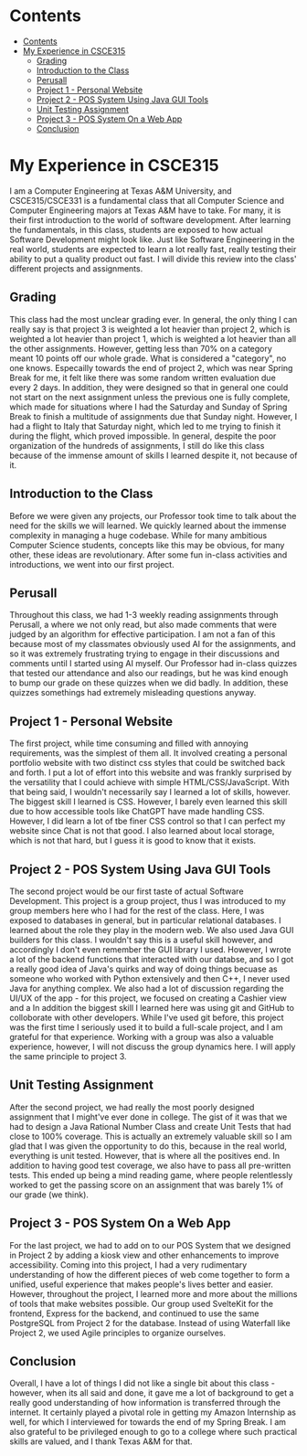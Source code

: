 <!--
Title: CSCE 315 at Texas A&M University
Author: Kevin Johnson
Date: May 5th, 2024
  -->

# Contents
- [Contents](#contents)
- [My Experience in CSCE315](#my-experience-in-csce315)
  - [Grading](#grading)
  - [Introduction to the Class](#introduction-to-the-class)
  - [Perusall](#perusall)
  - [Project 1 - Personal Website](#project-1---personal-website)
  - [Project 2 - POS System Using Java GUI Tools](#project-2---pos-system-using-java-gui-tools)
  - [Unit Testing Assignment](#unit-testing-assignment)
  - [Project 3 - POS System On a Web App](#project-3---pos-system-on-a-web-app)
  - [Conclusion](#conclusion)



# My Experience in CSCE315
I am a Computer Engineering at Texas A&M University, and CSCE315/CSCE331 is a fundamental class that all Computer Science and Computer Engineering majors at Texas A&M have to take. For many, it is their first introduction to the world of software development. After learning the fundamentals, in this class, students are exposed to how actual Software Development might look like. Just like Software Engineering in the real world, students are expected to learn a lot really fast, really testing their ability to put a quality product out fast. I will divide this review into the class' different projects and assignments.
## Grading
This class had the most unclear grading ever. In general, the only thing I can really say is that project 3 is weighted a lot heavier than project 2, which is weighted a lot heavier than project 1, which is weighted a lot heavier than all the other assignments. However, getting less than 70% on a category meant 10 points off our whole grade. What is considered a "category", no one knows. Especailly towards the end of project 2, which was near Spring Break for me, it felt like there was some random written evaluation due every 2 days. In addition, they were designed so that in general one could not start on the next assignment unless the previous one is fully complete, which made for situations where I had the Saturday and Sunday of Spring Break to finish a multitude of assignments due that Sunday night. However, I had a flight to Italy that Saturday night, which led to me trying to finish it during the flight, which proved impossible. In general, despite the poor organization of the hundreds of assignments, I still do like this class because of the immense amount of skills I learned despite it, not because of it.
## Introduction to the Class
Before we were given any projects, our Professor took time to talk about the need for the skills we will learned. We quickly learned about the immense complexity in managing a huge codebase. While for many ambitious Computer Science students, concepts like this may be obvious, for many other, these ideas are revolutionary. After some fun in-class activities and introductions, we went into our first project.
## Perusall
Throughout this class, we had 1-3 weekly reading assignments through Perusall, a where we not only read, but also made comments that were judged by an algorithm for effective participation. I am not a fan of this because most of my classmates obviously used AI for the assignments, and so it was extremely frustrating trying to engage in their discussions and comments until I started using AI myself. Our Professor had in-class quizzes that tested our attendance and also our readings, but he was kind enough to bump our grade on these quizzes when we did badly. In addition, these quizzes somethings had extremely misleading questions anyway.
## Project 1 - Personal Website
The first project, while time consuming and filled with annoying requirements, was the simplest of them all. It involved creating a personal portfolio website with two distinct css styles that could be switched back and forth. I put a lot of effort into this website and was frankly surprised by the versatility that I could achieve with simple HTML/CSS/JavaScript. With that being said, I wouldn't necessarily say I learned a lot of skills, however. The biggest skill I learned is CSS. However, I barely even learned this skill due to how accessible tools like ChatGPT have made handling CSS. However, I did learn a lot of tbe finer CSS control so that I can perfect my website since Chat is not that good. I also learned about local storage, which is not that hard, but I guess it is good to know that it exists.
## Project 2 - POS System Using Java GUI Tools
The second project would be our first taste of actual Software Development. This project is a group project, thus I was introduced to my group members here who I had for the rest of the class. Here, I was exposed to databases in general, but in particular relational databases. I learned about the role they play in the modern web. We also used Java GUI builders for this class. I wouldn't say this is a useful skill however, and accordingly I don't even remember the GUI library I used. However, I wrote a lot of the backend functions that interacted with our databse, and so I got a really good idea of Java's quirks and way of doing things becuase as someone who worked with Python extensively and then C++, I never used Java for anything complex.
We also had a lot of discussion regarding the UI/UX of the app - for this project, we focused on creating a Cashier view and a 
In addition the biggest skill I learned here was using git and GitHub to colloborate with other developers. While I've used git before, this project was the first time I seriously used it to build a full-scale project, and I am grateful for that experience.
Working with a group was also a valuable experience, however, I will not discuss the group dynamics here. I will apply the same principle to project 3.
## Unit Testing Assignment
After the second project, we had really the most poorly designed assignment that I might've ever done in college. The gist of it was that we had to design a Java Rational Number Class and create Unit Tests that had close to 100% coverage. This is actually an extremely valuable skill so I am glad that I was given the opportunity to do this, because in the real world, everything is unit tested.
However, that is where all the positives end. In addition to having good test coverage, we also have to pass all pre-written tests. This ended up being a mind reading game, where people relentlessly worked to get the passing score on an assignment that was barely 1% of our grade (we think).
## Project 3 - POS System On a Web App
For the last project, we had to add on to our POS System that we designed in Project 2 by adding a kiosk view and other enhancements to improve accessibility. Coming into this project, I had a very rudimentary understanding of how the different pieces of web come together to form a unified, useful experience that makes people's lives better and easier. However, throughout the project, I learned more and more about the millions of tools that make websites possible. Our group used SvelteKit for the frontend, Express for the backend, and continued to use the same PostgreSQL from Project 2 for the database. Instead of using Waterfall like Project 2, we used Agile principles to organize ourselves.
## Conclusion
Overall, I have a lot of things I did not like a single bit about this class - however, when its all said and done, it gave me a lot of background to get a really good understanding of how information is transferred through the internet. It certainly played a pivotal role in getting my Amazon Internship as well, for which I interviewed for towards the end of my Spring Break. I am also grateful to be privileged enough to go to a college where such practical skills are valued, and I thank Texas A&M for that.